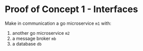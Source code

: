 # Proof of Concept 1 - Interfaces

Make in communication a go microservice `m1` with:
1. another go microservice `m2`
2. a message broker `mb`
3. a database `db`
